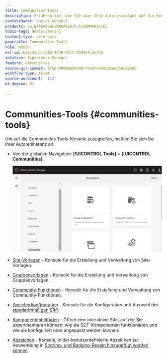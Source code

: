 ```yaml
---
title: Communities-Tools
description: Erfahren Sie, wie Sie über Ihre Autoreninstanz auf die Konsole Communities Tools zugreifen können.
contentOwner: Janice Kendall
products: SG_EXPERIENCEMANAGER/6.5/COMMUNITIES
topic-tags: administering
content-type: reference
pagetitle: Communities Tools
role: Admin
exl-id: ba6c4ad3-c393-42d8-9f1f-d59947c3e7ab
solution: Experience Manager
feature: Communities
source-git-commit: 1f56c99980846400cfde8fa4e9a55e885bc2258d
workflow-type: tm+mt
source-wordcount: '112'
ht-degree: 0%

---
```


# Communities-Tools {#communities-tools}

Um auf die Communities Tools-Konsole zuzugreifen, melden Sie sich bei Ihrer Autoreninstanz an:

* Von der globalen Navigation: **[!UICONTROL Tools]** > **[!UICONTROL Communities]**.

  ![communities](assets/communities-home.png)

* [Site-Vorlagen](sites.md) - Konsole für die Erstellung und Verwaltung von Site-Vorlagen.

* [Gruppenvorlagen](tools-groups.md) - Konsole für die Erstellung und Verwaltung von Gruppenvorlagen.

* [Community-Funktionen](functions.md) - Konsole für die Erstellung und Verwaltung von Community-Funktionen.

* [Speicherkonfiguration](srp-config.md) - Konsole für die Konfiguration und Auswahl des [standardmäßigen SRP](working-with-srp.md).

* [Komponentenleitfaden](components-guide.md) - Öffnet eine interaktive Site, auf der Sie experimentieren können, wie die SCF-Komponenten funktionieren und wie sie konfiguriert oder angepasst werden können.

* [Abzeichen](badges.md) - Konsole, in der benutzerdefinierte Abzeichen zur Verwendung in [Scoring- und Badging-Regeln hinzugefügt werden können](implementing-scoring.md)
